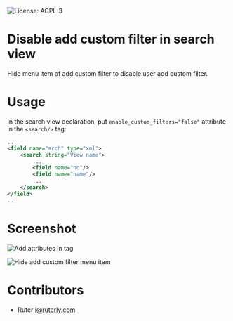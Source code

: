 ![License: AGPL-3](https://img.shields.io/badge/license-AGPL--3-blue.svg)

# Disable add custom filter in search view

Hide menu item of add custom filter to disable user add custom filter.

# Usage

In the search view declaration, put `enable_custom_filters="false"` attribute in the `<search/>` tag:

```xml
...
<field name="arch" type="xml">
    <search string="View name">
        ...
        <field name="no"/>
        <field name="name"/>
        ...
    </search>
</field>
...
```

# Screenshot

![Add attributes in tag](https://github.com/ruter/TNK-Odoo-Module/blob/10.0/web_search_disable_add_custom_filter/static/description/screenshot0.png?raw=true)

![Hide add custom filter menu item](https://github.com/ruter/TNK-Odoo-Module/blob/10.0/web_search_disable_add_custom_filter/static/description/screenshot.png?raw=true)

# Contributors

- Ruter <i@ruterly.com>
